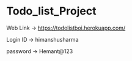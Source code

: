 # Todo_list_Project

Web Link -> https://todolistboi.herokuapp.com/

Login ID -> himanshusharma

password -> Hemant@123
